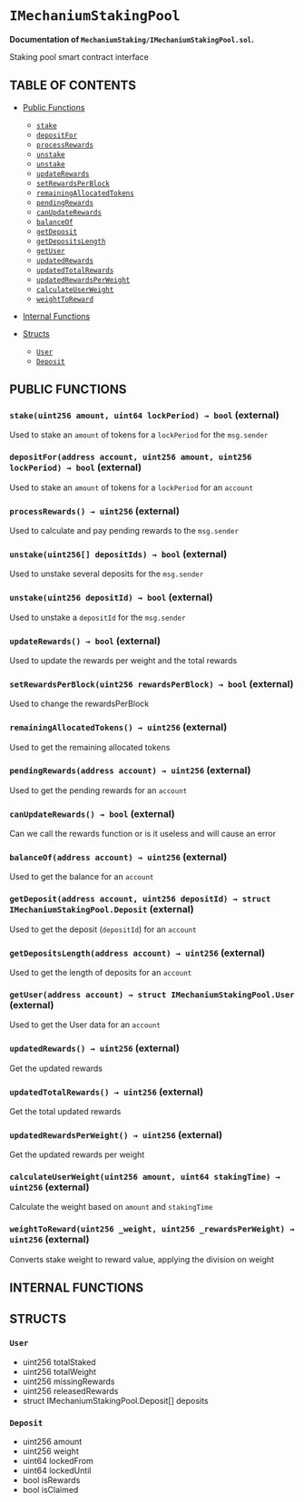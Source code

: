 # `IMechaniumStakingPool`
**Documentation of `MechaniumStaking/IMechaniumStakingPool.sol`.**

Staking pool smart contract interface




## TABLE OF CONTENTS

- [Public Functions](#public-functions)
    - [`stake`](#IMechaniumStakingPool-stake-uint256-uint64-) 
    - [`depositFor`](#IMechaniumStakingPool-depositFor-address-uint256-uint256-) 
    - [`processRewards`](#IMechaniumStakingPool-processRewards--) 
    - [`unstake`](#IMechaniumStakingPool-unstake-uint256---) 
    - [`unstake`](#IMechaniumStakingPool-unstake-uint256-) 
    - [`updateRewards`](#IMechaniumStakingPool-updateRewards--) 
    - [`setRewardsPerBlock`](#IMechaniumStakingPool-setRewardsPerBlock-uint256-) 
    - [`remainingAllocatedTokens`](#IMechaniumStakingPool-remainingAllocatedTokens--) 
    - [`pendingRewards`](#IMechaniumStakingPool-pendingRewards-address-) 
    - [`canUpdateRewards`](#IMechaniumStakingPool-canUpdateRewards--) 
    - [`balanceOf`](#IMechaniumStakingPool-balanceOf-address-) 
    - [`getDeposit`](#IMechaniumStakingPool-getDeposit-address-uint256-) 
    - [`getDepositsLength`](#IMechaniumStakingPool-getDepositsLength-address-) 
    - [`getUser`](#IMechaniumStakingPool-getUser-address-) 
    - [`updatedRewards`](#IMechaniumStakingPool-updatedRewards--) 
    - [`updatedTotalRewards`](#IMechaniumStakingPool-updatedTotalRewards--) 
    - [`updatedRewardsPerWeight`](#IMechaniumStakingPool-updatedRewardsPerWeight--) 
    - [`calculateUserWeight`](#IMechaniumStakingPool-calculateUserWeight-uint256-uint64-) 
    - [`weightToReward`](#IMechaniumStakingPool-weightToReward-uint256-uint256-) 

- [Internal Functions](#internal-functions)




- [Structs](#structs)
    - [`User`](#IMechaniumStakingPool-User) 
    - [`Deposit`](#IMechaniumStakingPool-Deposit) 





## PUBLIC FUNCTIONS

### `stake(uint256 amount, uint64 lockPeriod) → bool` (external) <a name="IMechaniumStakingPool-stake-uint256-uint64-" id="IMechaniumStakingPool-stake-uint256-uint64-"></a>
Used to stake an `amount` of tokens for a `lockPeriod` for the `msg.sender`




### `depositFor(address account, uint256 amount, uint256 lockPeriod) → bool` (external) <a name="IMechaniumStakingPool-depositFor-address-uint256-uint256-" id="IMechaniumStakingPool-depositFor-address-uint256-uint256-"></a>
Used to stake an `amount` of tokens for a `lockPeriod` for an `account`




### `processRewards() → uint256` (external) <a name="IMechaniumStakingPool-processRewards--" id="IMechaniumStakingPool-processRewards--"></a>
Used to calculate and pay pending rewards to the `msg.sender`




### `unstake(uint256[] depositIds) → bool` (external) <a name="IMechaniumStakingPool-unstake-uint256---" id="IMechaniumStakingPool-unstake-uint256---"></a>
Used to unstake several deposits for the `msg.sender`




### `unstake(uint256 depositId) → bool` (external) <a name="IMechaniumStakingPool-unstake-uint256-" id="IMechaniumStakingPool-unstake-uint256-"></a>
Used to unstake a `depositId` for the `msg.sender`




### `updateRewards() → bool` (external) <a name="IMechaniumStakingPool-updateRewards--" id="IMechaniumStakingPool-updateRewards--"></a>
Used to update the rewards per weight and the total rewards




### `setRewardsPerBlock(uint256 rewardsPerBlock) → bool` (external) <a name="IMechaniumStakingPool-setRewardsPerBlock-uint256-" id="IMechaniumStakingPool-setRewardsPerBlock-uint256-"></a>
Used to change the rewardsPerBlock




### `remainingAllocatedTokens() → uint256` (external) <a name="IMechaniumStakingPool-remainingAllocatedTokens--" id="IMechaniumStakingPool-remainingAllocatedTokens--"></a>
Used to get the remaining allocated tokens




### `pendingRewards(address account) → uint256` (external) <a name="IMechaniumStakingPool-pendingRewards-address-" id="IMechaniumStakingPool-pendingRewards-address-"></a>
Used to get the pending rewards for an `account`




### `canUpdateRewards() → bool` (external) <a name="IMechaniumStakingPool-canUpdateRewards--" id="IMechaniumStakingPool-canUpdateRewards--"></a>
Can we call the rewards function or is it useless and will cause an error




### `balanceOf(address account) → uint256` (external) <a name="IMechaniumStakingPool-balanceOf-address-" id="IMechaniumStakingPool-balanceOf-address-"></a>
Used to get the balance for an `account`




### `getDeposit(address account, uint256 depositId) → struct IMechaniumStakingPool.Deposit` (external) <a name="IMechaniumStakingPool-getDeposit-address-uint256-" id="IMechaniumStakingPool-getDeposit-address-uint256-"></a>
Used to get the deposit (`depositId`) for an `account`




### `getDepositsLength(address account) → uint256` (external) <a name="IMechaniumStakingPool-getDepositsLength-address-" id="IMechaniumStakingPool-getDepositsLength-address-"></a>
Used to get the length of deposits for an `account`




### `getUser(address account) → struct IMechaniumStakingPool.User` (external) <a name="IMechaniumStakingPool-getUser-address-" id="IMechaniumStakingPool-getUser-address-"></a>
Used to get the User data for an `account`




### `updatedRewards() → uint256` (external) <a name="IMechaniumStakingPool-updatedRewards--" id="IMechaniumStakingPool-updatedRewards--"></a>
Get the updated rewards




### `updatedTotalRewards() → uint256` (external) <a name="IMechaniumStakingPool-updatedTotalRewards--" id="IMechaniumStakingPool-updatedTotalRewards--"></a>
Get the total updated rewards




### `updatedRewardsPerWeight() → uint256` (external) <a name="IMechaniumStakingPool-updatedRewardsPerWeight--" id="IMechaniumStakingPool-updatedRewardsPerWeight--"></a>
Get the updated rewards per weight




### `calculateUserWeight(uint256 amount, uint64 stakingTime) → uint256` (external) <a name="IMechaniumStakingPool-calculateUserWeight-uint256-uint64-" id="IMechaniumStakingPool-calculateUserWeight-uint256-uint64-"></a>
Calculate the weight based on `amount` and `stakingTime`




### `weightToReward(uint256 _weight, uint256 _rewardsPerWeight) → uint256` (external) <a name="IMechaniumStakingPool-weightToReward-uint256-uint256-" id="IMechaniumStakingPool-weightToReward-uint256-uint256-"></a>
Converts stake weight to reward value, applying the division on weight




## INTERNAL FUNCTIONS



## STRUCTS

### `User`  <a name="IMechaniumStakingPool-User" id="IMechaniumStakingPool-User"></a>
- uint256 totalStaked
- uint256 totalWeight
- uint256 missingRewards
- uint256 releasedRewards
- struct IMechaniumStakingPool.Deposit[] deposits



### `Deposit`  <a name="IMechaniumStakingPool-Deposit" id="IMechaniumStakingPool-Deposit"></a>
- uint256 amount
- uint256 weight
- uint64 lockedFrom
- uint64 lockedUntil
- bool isRewards
- bool isClaimed



